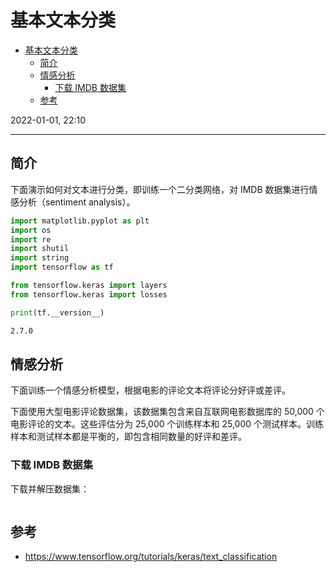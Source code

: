 # 基本文本分类

- [基本文本分类](#基本文本分类)
  - [简介](#简介)
  - [情感分析](#情感分析)
    - [下载 IMDB 数据集](#下载-imdb-数据集)
  - [参考](#参考)

2022-01-01, 22:10
***

## 简介

下面演示如何对文本进行分类，即训练一个二分类网络，对 IMDB 数据集进行情感分析（sentiment analysis）。

```python
import matplotlib.pyplot as plt
import os
import re
import shutil
import string
import tensorflow as tf

from tensorflow.keras import layers
from tensorflow.keras import losses
```

```python
print(tf.__version__)
```

```sh
2.7.0
```

## 情感分析

下面训练一个情感分析模型，根据电影的评论文本将评论分好评或差评。

下面使用大型电影评论数据集，该数据集包含来自互联网电影数据库的 50,000 个电影评论的文本。这些评估分为 25,000 个训练样本和 25,000 个测试样本。训练样本和测试样本都是平衡的，即包含相同数量的好评和差评。

### 下载 IMDB 数据集

下载并解压数据集：

```python

```

## 参考

- https://www.tensorflow.org/tutorials/keras/text_classification
